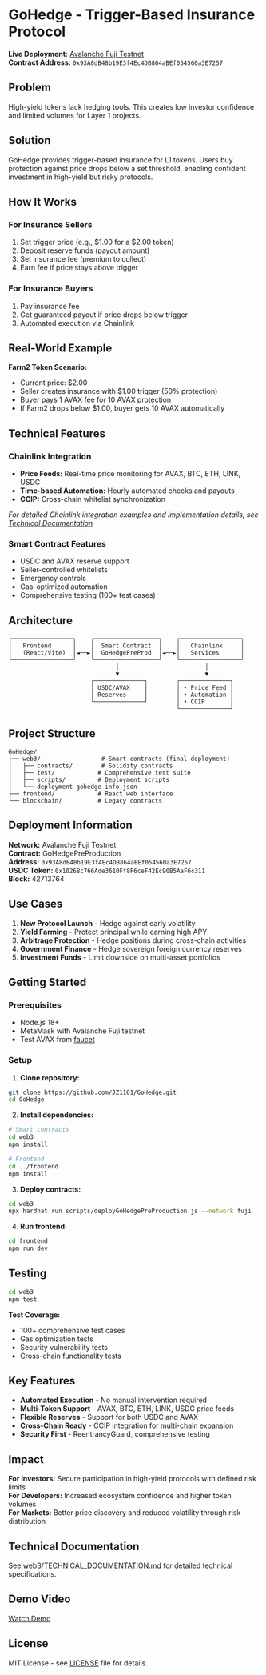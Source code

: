 # GoHedge - Trigger-Based Insurance Protocol

**Live Deployment:** [Avalanche Fuji Testnet](https://testnet.snowtrace.io/address/0x93A8dB48b19E3f4Ec4DB864aBEf054560a3E7257)  
**Contract Address:** `0x93A8dB48b19E3f4Ec4DB864aBEf054560a3E7257`

## Problem

High-yield tokens lack hedging tools. This creates low investor confidence and limited volumes for Layer 1 projects.

## Solution

GoHedge provides trigger-based insurance for L1 tokens. Users buy protection against price drops below a set threshold, enabling confident investment in high-yield but risky protocols.

## How It Works

### For Insurance Sellers
1. Set trigger price (e.g., $1.00 for a $2.00 token)
2. Deposit reserve funds (payout amount)
3. Set insurance fee (premium to collect)
4. Earn fee if price stays above trigger

### For Insurance Buyers  
1. Pay insurance fee
2. Get guaranteed payout if price drops below trigger
3. Automated execution via Chainlink

## Real-World Example

**Farm2 Token Scenario:**
- Current price: $2.00
- Seller creates insurance with $1.00 trigger (50% protection)
- Buyer pays 1 AVAX fee for 10 AVAX protection
- If Farm2 drops below $1.00, buyer gets 10 AVAX automatically

## Technical Features

### Chainlink Integration
- **Price Feeds:** Real-time price monitoring for AVAX, BTC, ETH, LINK, USDC
- **Time-based Automation:** Hourly automated checks and payouts
- **CCIP:** Cross-chain whitelist synchronization

*For detailed Chainlink integration examples and implementation details, see [Technical Documentation](web3/TECHNICAL_DOCUMENTATION.md#example-chainlink-integration)*

### Smart Contract Features
- USDC and AVAX reserve support
- Seller-controlled whitelists
- Emergency controls
- Gas-optimized automation
- Comprehensive testing (100+ test cases)

## Architecture

```
┌─────────────────┐    ┌──────────────────┐    ┌─────────────────┐
│   Frontend      │    │  Smart Contract  │    │   Chainlink     │
│   (React/Vite)  │◄──►│  GoHedgePreProd  │◄──►│   Services      │
└─────────────────┘    └──────────────────┘    └─────────────────┘
                              │                        │
                              ▼                        ▼
                       ┌──────────────┐        ┌──────────────┐
                       │ USDC/AVAX    │        │ • Price Feed │
                       │ Reserves     │        │ • Automation │
                       └──────────────┘        │ • CCIP       │
                                               └──────────────┘
```

## Project Structure

```
GoHedge/
├── web3/                 # Smart contracts (final deployment)
│   ├── contracts/        # Solidity contracts
│   ├── test/            # Comprehensive test suite
│   ├── scripts/         # Deployment scripts
│   └── deployment-gohedge-info.json
├── frontend/            # React web interface
└── blockchain/          # Legacy contracts
```

## Deployment Information

**Network:** Avalanche Fuji Testnet  
**Contract:** GoHedgePreProduction  
**Address:** `0x93A8dB48b19E3f4Ec4DB864aBEf054560a3E7257`  
**USDC Token:** `0x10268c766Ade3610Ff8F6ceF42Ec90B5AaF6c311`  
**Block:** 42713764  

## Use Cases

1. **New Protocol Launch** - Hedge against early volatility
2. **Yield Farming** - Protect principal while earning high APY  
3. **Arbitrage Protection** - Hedge positions during cross-chain activities
4. **Government Finance** - Hedge sovereign foreign currency reserves
5. **Investment Funds** - Limit downside on multi-asset portfolios

## Getting Started

### Prerequisites
- Node.js 18+
- MetaMask with Avalanche Fuji testnet
- Test AVAX from [faucet](https://faucet.avax.network/)

### Setup

1. **Clone repository:**
```bash
git clone https://github.com/JZ1101/GoHedge.git
cd GoHedge
```

2. **Install dependencies:**
```bash
# Smart contracts
cd web3
npm install

# Frontend
cd ../frontend  
npm install
```

3. **Deploy contracts:**
```bash
cd web3
npx hardhat run scripts/deployGoHedgePreProduction.js --network fuji
```

4. **Run frontend:**
```bash
cd frontend
npm run dev
```

## Testing

```bash
cd web3
npm test
```

**Test Coverage:**
- 100+ comprehensive test cases
- Gas optimization tests
- Security vulnerability tests
- Cross-chain functionality tests

## Key Features

- **Automated Execution** - No manual intervention required
- **Multi-Token Support** - AVAX, BTC, ETH, LINK, USDC price feeds
- **Flexible Reserves** - Support for both USDC and AVAX
- **Cross-Chain Ready** - CCIP integration for multi-chain expansion
- **Security First** - ReentrancyGuard, comprehensive testing

## Impact

**For Investors:** Secure participation in high-yield protocols with defined risk limits  
**For Developers:** Increased ecosystem confidence and higher token volumes  
**For Markets:** Better price discovery and reduced volatility through risk distribution

## Technical Documentation

See [web3/TECHNICAL_DOCUMENTATION.md](web3/TECHNICAL_DOCUMENTATION.md) for detailed technical specifications.

## Demo Video

[Watch Demo](https://youtu.be/TjyQAORsQ0w)

## License

MIT License - see [LICENSE](LICENSE) file for details.